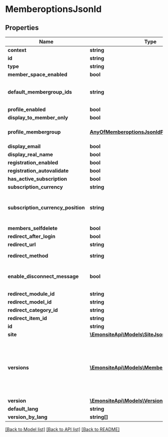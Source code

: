 # MemberoptionsJsonld

## Properties
Name | Type | Description | Notes
------------ | ------------- | ------------- | -------------
**context** | **string** |  | [optional] 
**id** | **string** |  | [optional] 
**type** | **string** |  | [optional] 
**member_space_enabled** | **bool** |  | [optional] 
**default_membergroup_ids** | **string** | TODO qqch de plus propre genre type array | [optional] 
**profile_enabled** | **bool** |  | [optional] 
**display_to_member_only** | **bool** |  | [optional] 
**profile_membergroup** | [**AnyOfMemberoptionsJsonldProfileMembergroup**](AnyOfMemberoptionsJsonldProfileMembergroup.md) | qui peut voir les profils utilisateurs | [optional] 
**display_email** | **bool** |  | [optional] 
**display_real_name** | **bool** |  | [optional] 
**registration_enabled** | **bool** |  | [optional] 
**registration_autovalidate** | **bool** |  | [optional] 
**has_active_subscription** | **bool** |  | [optional] 
**subscription_currency** | **string** |  | [optional] 
**subscription_currency_position** | **string** | TODO virer ça et faire en fonction de la langue ou que sais-je | [optional] 
**members_selfdelete** | **bool** | ? | [optional] 
**redirect_after_login** | **bool** |  | [optional] 
**redirect_url** | **string** |  | [optional] 
**redirect_method** | **string** | TODO enum nullable | [optional] 
**enable_disconnect_message** | **bool** | serieusement ? c&#x27;est quoi cette option à la con ? | [optional] 
**redirect_module_id** | **string** |  | [optional] 
**redirect_model_id** | **string** |  | [optional] 
**redirect_category_id** | **string** | relation ? | [optional] 
**redirect_item_id** | **string** |  | [optional] 
**id** | **string** |  | [optional] 
**site** | [**\EmonsiteApi\Models\SiteJsonld**](SiteJsonld.md) |  | [optional] 
**versions** | [**\EmonsiteApi\Models\MemberoptionsVJsonld[]**](MemberoptionsVJsonld.md) | IMPLEMENTEZ le mapping dans l&#x27;entity TODO trouver comment le faire dynamiquement avec un listener doctrine | [optional] 
**version** | [**\EmonsiteApi\Models\VersionInterfaceJsonld[]**](VersionInterfaceJsonld.md) |  | [optional] 
**default_lang** | **string** |  | [optional] 
**version_by_lang** | **string[]** |  | [optional] 

[[Back to Model list]](../../README.md#documentation-for-models) [[Back to API list]](../../README.md#documentation-for-api-endpoints) [[Back to README]](../../README.md)

